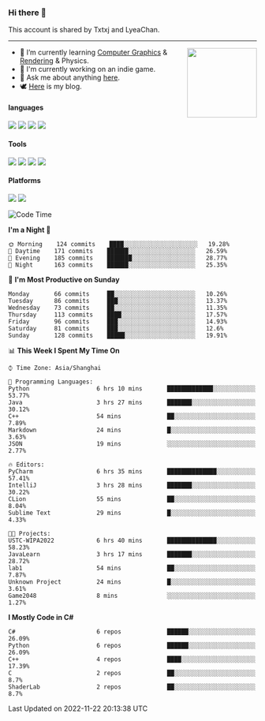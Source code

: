 ### Hi there 👋

This account is shared by Txtxj and LyeaChan.

---

<img align="right" height="141" src="https://github-readme-stats.vercel.app/api?username=txtxj&theme=tokyonight&show_icons=true&count_private=true">

- 🌱 I’m currently learning [Computer Graphics](https://github.com/txtxj/GAMES101) & [Rendering](https://github.com/txtxj/GAMES202) & Physics.
- 🐶 I'm currently working on an indie game.
- 💬 Ask me about anything [here](https://github.com/txtxj/txtxj/issues).
- 🕊️ [Here](https://txtxj.top) is my blog.

#### languages

![](https://img.shields.io/badge/C++-00599C?logo=cplusplus&logoColor=fff)
![](https://img.shields.io/badge/Python-3e74a2?logo=python&logoColor=fff)
![](https://img.shields.io/badge/C%23-239120?logo=csharp&logoColor=fff)
![](https://img.shields.io/badge/C-A8B9CC?logo=c&logoColor=555)


#### Tools

![](https://img.shields.io/badge/JetBrains-000000?logo=jetbrains&logoColor=fff)
![](https://img.shields.io/badge/Unity-FFFFFF?logo=unity&logoColor=000)
![](https://img.shields.io/badge/SublimeText_3-FF9800?logo=sublimetext&logoColor=fff)
![](https://img.shields.io/badge/Blender-F5792A?logo=blender&logoColor=fff)


#### Platforms

![](https://img.shields.io/badge/Windows_10-0078D6?logo=windows&logoColor=fff)
![](https://img.shields.io/badge/Ubuntu_20.04-E95420?logo=ubuntu&logoColor=fff)


<!--START_SECTION:waka-->
![Code Time](http://img.shields.io/badge/Code%20Time-517%20hrs%2039%20mins-blue)

**I'm a Night 🦉** 

```text
🌞 Morning    124 commits    ████░░░░░░░░░░░░░░░░░░░░░   19.28% 
🌆 Daytime    171 commits    ██████░░░░░░░░░░░░░░░░░░░   26.59% 
🌃 Evening    185 commits    ███████░░░░░░░░░░░░░░░░░░   28.77% 
🌙 Night      163 commits    ██████░░░░░░░░░░░░░░░░░░░   25.35%

```
📅 **I'm Most Productive on Sunday** 

```text
Monday       66 commits     ██░░░░░░░░░░░░░░░░░░░░░░░   10.26% 
Tuesday      86 commits     ███░░░░░░░░░░░░░░░░░░░░░░   13.37% 
Wednesday    73 commits     ██░░░░░░░░░░░░░░░░░░░░░░░   11.35% 
Thursday     113 commits    ████░░░░░░░░░░░░░░░░░░░░░   17.57% 
Friday       96 commits     ███░░░░░░░░░░░░░░░░░░░░░░   14.93% 
Saturday     81 commits     ███░░░░░░░░░░░░░░░░░░░░░░   12.6% 
Sunday       128 commits    █████░░░░░░░░░░░░░░░░░░░░   19.91%

```


📊 **This Week I Spent My Time On** 

```text
⌚︎ Time Zone: Asia/Shanghai

💬 Programming Languages: 
Python                   6 hrs 10 mins       █████████████░░░░░░░░░░░░   53.77% 
Java                     3 hrs 27 mins       ███████░░░░░░░░░░░░░░░░░░   30.12% 
C++                      54 mins             ██░░░░░░░░░░░░░░░░░░░░░░░   7.89% 
Markdown                 24 mins             █░░░░░░░░░░░░░░░░░░░░░░░░   3.63% 
JSON                     19 mins             ░░░░░░░░░░░░░░░░░░░░░░░░░   2.77%

🔥 Editors: 
PyCharm                  6 hrs 35 mins       ██████████████░░░░░░░░░░░   57.41% 
IntelliJ                 3 hrs 28 mins       ███████░░░░░░░░░░░░░░░░░░   30.22% 
CLion                    55 mins             ██░░░░░░░░░░░░░░░░░░░░░░░   8.04% 
Sublime Text             29 mins             █░░░░░░░░░░░░░░░░░░░░░░░░   4.33%

🐱‍💻 Projects: 
USTC-WIPA2022            6 hrs 40 mins       ██████████████░░░░░░░░░░░   58.23% 
JavaLearn                3 hrs 17 mins       ███████░░░░░░░░░░░░░░░░░░   28.72% 
lab1                     54 mins             ██░░░░░░░░░░░░░░░░░░░░░░░   7.87% 
Unknown Project          24 mins             █░░░░░░░░░░░░░░░░░░░░░░░░   3.61% 
Game2048                 8 mins              ░░░░░░░░░░░░░░░░░░░░░░░░░   1.27%

```

**I Mostly Code in C#** 

```text
C#                       6 repos             ██████░░░░░░░░░░░░░░░░░░░   26.09% 
Python                   6 repos             ██████░░░░░░░░░░░░░░░░░░░   26.09% 
C++                      4 repos             ████░░░░░░░░░░░░░░░░░░░░░   17.39% 
C                        2 repos             ██░░░░░░░░░░░░░░░░░░░░░░░   8.7% 
ShaderLab                2 repos             ██░░░░░░░░░░░░░░░░░░░░░░░   8.7%

```



 Last Updated on 2022-11-22 20:13:38 UTC
<!--END_SECTION:waka-->

